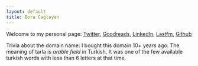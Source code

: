 ```yaml
---
layout: default
title: Bora Caglayan
---
```


Welcome to my personal page: [Twitter](http://twitter.com/caglayan),
[Goodreads](ttp://www.goodreads.com/user/show/631324-bora/),
[LinkedIn](http://www.linkedin.com/profile/view?id=3051621),
[Lastfm](http://www.last.fm/user/boracaglayan),
[Github](http://github.com/boracaglayan)

Trivia about the domain name: I bought this domain 10+ years ago. The meaning of tarla is *arable field* in Turkish. It was one of the few available turkish words with less than 6 letters at that time.
